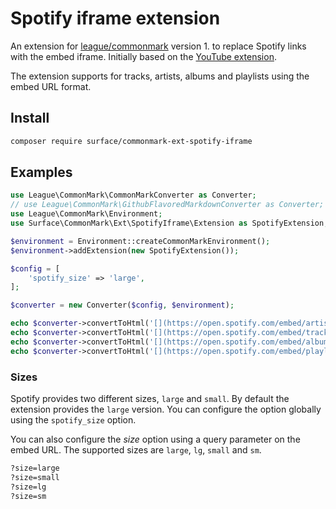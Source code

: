 # Spotify iframe extension

An extension for [league/commonmark](https://github.com/thephpleague/commonmark)
version 1. to replace Spotify links with the embed iframe. Initially based on
the [YouTube extension](https://github.com/zoonru/commonmark-ext-youtube-iframe).

The extension supports for tracks, artists, albums and playlists using the embed
URL format.

## Install

```bash
composer require surface/commonmark-ext-spotify-iframe
```

## Examples

```php
use League\CommonMark\CommonMarkConverter as Converter;
// use League\CommonMark\GithubFlavoredMarkdownConverter as Converter;
use League\CommonMark\Environment;
use Surface\CommonMark\Ext\SpotifyIframe\Extension as SpotifyExtension;

$environment = Environment::createCommonMarkEnvironment();
$environment->addExtension(new SpotifyExtension());

$config = [
    'spotify_size' => 'large',
];

$converter = new Converter($config, $environment);

echo $converter->convertToHtml('[](https://open.spotify.com/embed/artist/xxx)');
echo $converter->convertToHtml('[](https://open.spotify.com/embed/track/xxx?theme=0)');
echo $converter->convertToHtml('[](https://open.spotify.com/embed/album/xxx?theme=1&size=small)');
echo $converter->convertToHtml('[](https://open.spotify.com/embed/playlist/xxx?theme=1&size=lg)');
```

### Sizes

Spotify provides two different sizes, `large` and `small`. By default the
extension provides the `large` version. You can configure the option globally
using the `spotify_size` option.

You can also configure the *size* option using a query parameter on the embed
URL. The supported sizes are `large`, `lg`, `small` and `sm`.

```html
?size=large
?size=small
?size=lg
?size=sm
```
